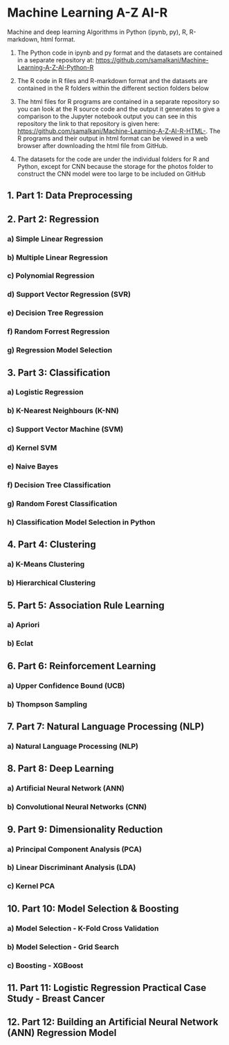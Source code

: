# Machine Learning A-Z AI-R 

Machine and deep learning Algorithms in Python (ipynb, py), R, R-markdown, html format. 

1. The Python code in ipynb and py format and the datasets are contained in a separate repository at: https://github.com/samalkani/Machine-Learning-A-Z-AI-Python-R

2. The R code in R files and R-markdown format and the datasets are contained in the R folders within 
the different section folders below

3. The html files for R programs are contained in a separate repository so you can look at the R source code and the output it generates to give a comparison to the Jupyter notebook output you can see in this repository the link to that repository is given here: https://github.com/samalkani/Machine-Learning-A-Z-AI-R-HTML-. The R programs and their output in html format can be viewed in a web browser after downloading the html file from GitHub.

4. The datasets for the code are under the individual folders for R and Python, except for CNN because the 
storage for the photos folder to construct the CNN model were too large to be included on GitHub 

## 1. Part 1: Data Preprocessing 

## 2. Part 2: Regression 

### a) Simple Linear Regression
  
### b) Multiple Linear Regression

### c) Polynomial Regression 

### d) Support Vector Regression (SVR)

### e) Decision Tree Regression

### f) Random Forrest Regression

### g) Regression Model Selection 

## 3. Part 3: Classification 

### a) Logistic Regression

### b) K-Nearest Neighbours (K-NN)

### c) Support Vector Machine (SVM)

### d) Kernel SVM

### e) Naive Bayes

### f) Decision Tree Classification

### g) Random Forest Classification

### h) Classification Model Selection in Python

## 4. Part 4: Clustering 

### a) K-Means Clustering

### b) Hierarchical Clustering

## 5. Part 5: Association Rule Learning 

### a) Apriori

### b) Eclat

## 6. Part 6: Reinforcement Learning 

### a) Upper Confidence Bound (UCB)

### b) Thompson Sampling

## 7. Part 7: Natural Language Processing (NLP) 

### a) Natural Language Processing (NLP)

## 8. Part 8: Deep Learning 

### a) Artificial Neural Network (ANN)

### b) Convolutional Neural Networks (CNN)

## 9. Part 9: Dimensionality Reduction 

### a) Principal Component Analysis (PCA)

### b) Linear Discriminant Analysis (LDA)

### c) Kernel PCA

## 10. Part 10: Model Selection & Boosting 

### a) Model Selection - K-Fold Cross Validation

### b) Model Selection - Grid Search

### c) Boosting - XGBoost

## 11. Part 11: Logistic Regression Practical Case Study - Breast Cancer 

## 12. Part 12: Building an Artificial Neural Network (ANN) Regression Model 



